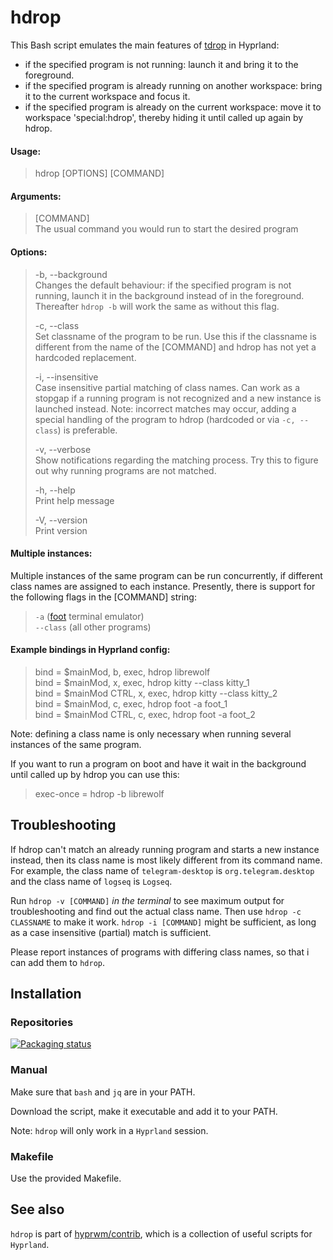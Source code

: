 # hdrop

This Bash script emulates the main features of [tdrop](https://github.com/noctuid/tdrop) in Hyprland:

- if the specified program is not running: launch it and bring it to the foreground.
- if the specified program is already running on another workspace: bring it to the current workspace and focus it.
- if the specified program is already on the current workspace: move it to workspace 'special:hdrop', thereby hiding it until called up again by hdrop.

#### Usage:

> hdrop [OPTIONS] [COMMAND]

#### Arguments:

> [COMMAND]  
> The usual command you would run to start the desired program

#### Options:

> -b, --background  
> Changes the default behaviour: if the specified program is not running, launch it in the background instead of in the foreground. Thereafter `hdrop -b` will work the same as without this flag.
>
> -c, --class  
> Set classname of the program to be run. Use this if the classname is different from the name of the [COMMAND] and hdrop has not yet a hardcoded replacement.
>
> -i, --insensitive  
> Case insensitive partial matching of class names. Can work as a stopgap if a running program is not recognized and a new instance is launched instead. Note: incorrect matches may occur, adding a special handling of the program to hdrop (hardcoded or via `-c, --class`) is preferable.
>
> -v, --verbose  
> Show notifications regarding the matching process. Try this to figure out why running programs are not matched.
>
> -h, --help  
> Print help message
>
> -V, --version  
> Print version

#### Multiple instances:

Multiple instances of the same program can be run concurrently, if different class names are assigned to each instance. Presently, there is support for the following flags in the [COMMAND] string:

> `-a` ([foot](https://codeberg.org/dnkl/foot/) terminal emulator)  
> `--class` (all other programs)

#### Example bindings in Hyprland config:

> bind = $mainMod, b, exec, hdrop librewolf  
> bind = $mainMod, x, exec, hdrop kitty --class kitty_1  
> bind = $mainMod CTRL, x, exec, hdrop kitty --class kitty_2  
> bind = $mainMod, c, exec, hdrop foot -a foot_1  
> bind = $mainMod CTRL, c, exec, hdrop foot -a foot_2

Note: defining a class name is only necessary when running several instances of the same program.

If you want to run a program on boot and have it wait in the background until called up by hdrop you can use this:

> exec-once = hdrop -b librewolf

## Troubleshooting

If hdrop can't match an already running program and starts a new instance instead, then its class name is most likely different from its command name. For example, the class name of `telegram-desktop` is `org.telegram.desktop` and the class name of `logseq` is `Logseq`.

Run `hdrop -v [COMMAND]` _in the terminal_ to see maximum output for troubleshooting and find out the actual class name. Then use `hdrop -c CLASSNAME` to make it work. `hdrop -i [COMMAND]` might be sufficient, as long as a case insensitive (partial) match is sufficient.

Please report instances of programs with differing class names, so that i can add them to `hdrop`.

## Installation

### Repositories

[![Packaging status](https://repology.org/badge/vertical-allrepos/hdrop.svg)](https://repology.org/project/hdrop/versions)

### Manual

Make sure that `bash` and `jq` are in your PATH.

Download the script, make it executable and add it to your PATH.

Note: `hdrop` will only work in a `Hyprland` session.

### Makefile

Use the provided Makefile.

## See also

`hdrop` is part of [hyprwm/contrib](https://github.com/hyprwm/contrib), which is a collection of useful scripts for `Hyprland`.
